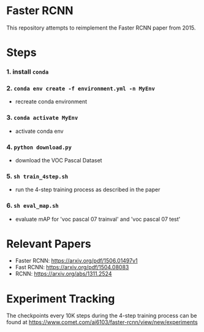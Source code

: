 # Faster RCNN
This repository attempts to reimplement the Faster RCNN paper from 2015.

# Steps
### 1. install `conda`
### 2. `conda env create -f environment.yml -n MyEnv`
- recreate conda environment
### 3. `conda activate MyEnv`
- activate conda env
### 4. `python download.py`
- download the VOC Pascal Dataset
### 5. `sh train_4step.sh`
- run the 4-step training process as described in the paper
### 6. `sh eval_map.sh`
- evaluate mAP for 'voc pascal 07 trainval' and 'voc pascal 07 test'

# Relevant Papers
- Faster RCNN: https://arxiv.org/pdf/1506.01497v1
- Fast RCNN: https://arxiv.org/pdf/1504.08083
- RCNN: https://arxiv.org/abs/1311.2524

# Experiment Tracking
The checkpoints every 10K steps during the 4-step training process can be found at https://www.comet.com/ai6103/faster-rcnn/view/new/experiments



